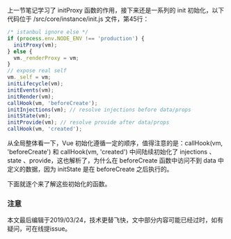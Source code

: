 上一节笔记学习了 initProxy 函数的作用，接下来还是一系列的 init 初始化，以下代码位于 /src/core/instance/init.js 文件，第45行：

``` javascript
/* istanbul ignore else */
if (process.env.NODE_ENV !== 'production') {
  initProxy(vm);
} else {
  vm._renderProxy = vm;
}
// expose real self
vm._self = vm;
initLifecycle(vm);
initEvents(vm);
initRender(vm);
callHook(vm, 'beforeCreate');
initInjections(vm); // resolve injections before data/props
initState(vm);
initProvide(vm); // resolve provide after data/props
callHook(vm, 'created');
```

从全局整体看一下，Vue 初始化遵循一定的顺序，值得注意的是：callHook(vm, 'beforeCreate') 和 callHook(vm, 'created') 中间陆续初始化了 injections 、 state 、provide，这也解析了，为什么在 beforeCreate 函数中访问不到 data 中定义的数据，因为 initState 是在 beforeCreate 之后执行的。

下面就逐个来了解这些初始化的函数。

### 注意
本文最后编辑于2019/03/24，技术更替飞快，文中部分内容可能已经过时，如有疑问，可在线提issue。